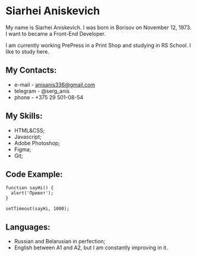 # Siarhei Aniskevich

My name is Siarhei Aniskevich. I was born in Borisov on November 12, 1973. I want to became a Front-End Developer.

I am currently working PrePress in a Print Shop and studying in RS School. I like to study here.

## My Contacts:
* e-mail - anisanis336@gmail.com
* telegram - @serg_anis
* phone - +375 29 501-08-54

## My Skills:
+ HTML&CSS;
+ Javascript;
+ Adobe Photoshop;
+ Figma;
+ Git;

## Code Example:
```
function sayHi() {
  alert('Привет');
}

setTimeout(sayHi, 1000);
```
## Languages:
- Russian and Belarusian in perfection;
- English between A1 and A2, but I am constantly improving in it.

